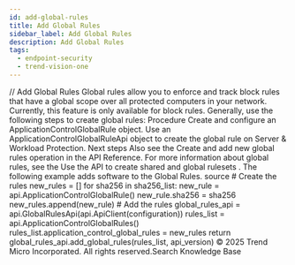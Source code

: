```yaml
---
id: add-global-rules
title: Add Global Rules
sidebar_label: Add Global Rules
description: Add Global Rules
tags:
  - endpoint-security
  - trend-vision-one
---
```


/*<![CDATA[*/ $('#title').html($('meta[name=map-description]').attr('content')); /*]]>*/ Add Global Rules Global rules allow you to enforce and track block rules that have a global scope over all protected computers in your network. Currently, this feature is only available for block rules. Generally, use the following steps to create global rules: Procedure Create and configure an ApplicationControlGlobalRule object. Use an ApplicationControlGlobalRuleApi object to create the global rule on Server & Workload Protection. Next steps Also see the Create and add new global rules operation in the API Reference. For more information about global rules, see the Use the API to create shared and global rulesets . The following example adds software to the Global Rules. source # Create the rules new_rules = [] for sha256 in sha256_list: new_rule = api.ApplicationControlGlobalRule() new_rule.sha256 = sha256 new_rules.append(new_rule) # Add the rules global_rules_api = api.GlobalRulesApi(api.ApiClient(configuration)) rules_list = api.ApplicationControlGlobalRules() rules_list.application_control_global_rules = new_rules return global_rules_api.add_global_rules(rules_list, api_version) © 2025 Trend Micro Incorporated. All rights reserved.Search Knowledge Base